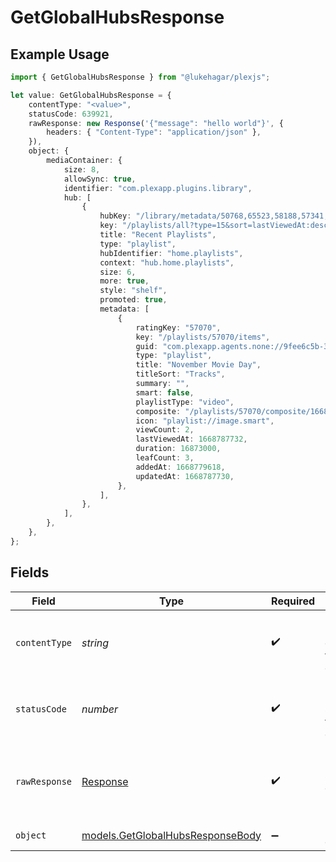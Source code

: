 # GetGlobalHubsResponse

## Example Usage

```typescript
import { GetGlobalHubsResponse } from "@lukehagar/plexjs";

let value: GetGlobalHubsResponse = {
    contentType: "<value>",
    statusCode: 639921,
    rawResponse: new Response('{"message": "hello world"}', {
        headers: { "Content-Type": "application/json" },
    }),
    object: {
        mediaContainer: {
            size: 8,
            allowSync: true,
            identifier: "com.plexapp.plugins.library",
            hub: [
                {
                    hubKey: "/library/metadata/50768,65523,58188,57341,57302,57070",
                    key: "/playlists/all?type=15&sort=lastViewedAt:desc&playlistType=video,audio",
                    title: "Recent Playlists",
                    type: "playlist",
                    hubIdentifier: "home.playlists",
                    context: "hub.home.playlists",
                    size: 6,
                    more: true,
                    style: "shelf",
                    promoted: true,
                    metadata: [
                        {
                            ratingKey: "57070",
                            key: "/playlists/57070/items",
                            guid: "com.plexapp.agents.none://9fee6c5b-3143-4923-813e-57bd0190056c",
                            type: "playlist",
                            title: "November Movie Day",
                            titleSort: "Tracks",
                            summary: "",
                            smart: false,
                            playlistType: "video",
                            composite: "/playlists/57070/composite/1668787730",
                            icon: "playlist://image.smart",
                            viewCount: 2,
                            lastViewedAt: 1668787732,
                            duration: 16873000,
                            leafCount: 3,
                            addedAt: 1668779618,
                            updatedAt: 1668787730,
                        },
                    ],
                },
            ],
        },
    },
};
```

## Fields

| Field                                                                      | Type                                                                       | Required                                                                   | Description                                                                |
| -------------------------------------------------------------------------- | -------------------------------------------------------------------------- | -------------------------------------------------------------------------- | -------------------------------------------------------------------------- |
| `contentType`                                                              | *string*                                                                   | :heavy_check_mark:                                                         | HTTP response content type for this operation                              |
| `statusCode`                                                               | *number*                                                                   | :heavy_check_mark:                                                         | HTTP response status code for this operation                               |
| `rawResponse`                                                              | [Response](https://developer.mozilla.org/en-US/docs/Web/API/Response)      | :heavy_check_mark:                                                         | Raw HTTP response; suitable for custom response parsing                    |
| `object`                                                                   | [models.GetGlobalHubsResponseBody](../models/getglobalhubsresponsebody.md) | :heavy_minus_sign:                                                         | returns global hubs                                                        |